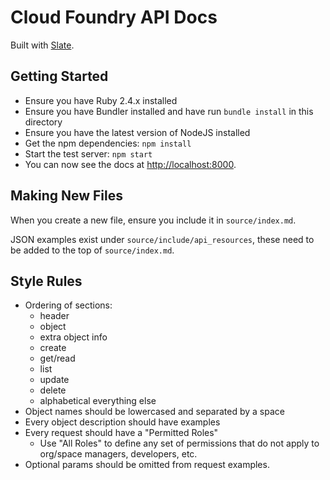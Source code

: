 Cloud Foundry API Docs
======================

Built with [Slate](https://github.com/lord/slate).

Getting Started
---------------

- Ensure you have Ruby 2.4.x installed
- Ensure you have Bundler installed and have run `bundle install` in this directory
- Ensure you have the latest version of NodeJS installed
- Get the npm dependencies: `npm install`
- Start the test server: `npm start`
- You can now see the docs at <http://localhost:8000>.

Making New Files
----------------

When you create a new file, ensure you include it in `source/index.md`.

JSON examples exist under `source/include/api_resources`, these need to be added to the top of `source/index.md`.

Style Rules
-----------
- Ordering of sections:
  - header
  - object
  - extra object info
  - create
  - get/read
  - list
  - update
  - delete
  - alphabetical everything else
- Object names should be lowercased and separated by a space
- Every object description should have examples
- Every request should have a "Permitted Roles"
  - Use "All Roles" to define any set of permissions that do not apply to org/space managers, developers, etc.
- Optional params should be omitted from request examples.
